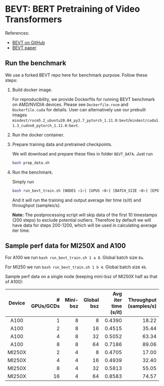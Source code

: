 # BEVT: BERT Pretraining of Video Transformers

References:
- [BEVT on GitHub](https://github.com/xyzforever/BEVT)
- [BEVT paper](https://arxiv.org/abs/2112.01529)

## Run the benchmark

We use a forked BEVT repo here for benchmark purpose. Follow these steps:

1. Build docker image.

   For reproducibility, we provide Dockerfils for running BEVT benchmark on AMD/NVIDIA devices. Please see `Dockerfile.rocm` and `Dockerfile.cuda` for details. User can alternatively use our prebuilt images `mindest/rocm5.2_ubuntu20.04_py3.7_pytorch_1.11.0:bevt`/`mindest/cuda11.3_cudnn8_pytorch_1.11.0:bevt`.

2. Run the docker container.

3. Prepare training data and pretrained checkpoints.

    We will download and prepare these files in folder `BEVT_DATA`. Just run

    ```bash
    bash prep_data.sh
    ```

4. Run the benchmark.

    Simply run

    ```bash
    bash run_bevt_train.sh [NODES <1>] [GPUS <8>] [BATCH_SIZE <8>] [EPOCHS <1>] [MAX_STEPS <1200>]
    ```

    And it will run the training and output average iter time (s/it) and throughput (samples/s).

    **Note:** The postprocessing script will skip data of the first 10 timestamps (200 steps) to exclude potential outliers. Therefore by default we will have data for steps 200-1200, which will be used in calculating average iter time.

## Sample perf data for MI250X and A100

For A100 we run `bash run_bevt_train.sh 1 a 8`. Global batch size `8a`.

For MI250 we run `bash run_bevt_train.sh 1 b 4`. Global batch size `4b`.

Sample perf data on a single node (keeping mini-bsz of MI250X half as that of A100):

| Device | # GPUs/GCDs | Mini-bsz | Global bsz | Avg iter time (s/it) | Throughput (samples/s) |
| :----: | ----------: | -------: | ---------: | -------------------: | ---------------------: |
|  A100  | 1  | 8 | 8  | 0.4390 | 18.22 |
|  A100  | 2  | 8 | 16 | 0.4515 | 35.44 |
|  A100  | 4  | 8 | 32 | 0.5052 | 63.34 |
|  A100  | 8  | 8 | 64 | 0.7186 | 89.06 |
| MI250X | 2  | 4 | 8  | 0.4705 | 17.00 |
| MI250X | 4  | 4 | 16 | 0.4939 | 32.40 |
| MI250X | 8  | 4 | 32 | 0.5813 | 55.05 |
| MI250X | 16 | 4 | 64 | 0.8583 | 74.57 |
